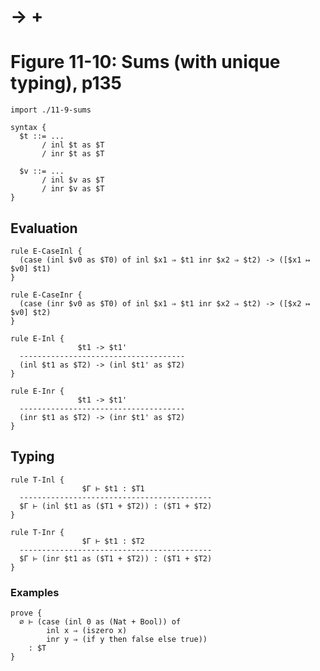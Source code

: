 # → +
# Figure 11-10: Sums (with unique typing), p135

    import ./11-9-sums

    syntax {
      $t ::= ...
           / inl $t as $T
           / inr $t as $T

      $v ::= ...
           / inl $v as $T
           / inr $v as $T
    }


## Evaluation

    rule E-CaseInl {
      (case (inl $v0 as $T0) of inl $x1 ⇒ $t1 inr $x2 ⇒ $t2) -> ([$x1 ↦ $v0] $t1)
    }

    rule E-CaseInr {
      (case (inr $v0 as $T0) of inl $x1 ⇒ $t1 inr $x2 ⇒ $t2) -> ([$x2 ↦ $v0] $t2)
    }

    rule E-Inl {
                   $t1 -> $t1'
      -------------------------------------
      (inl $t1 as $T2) -> (inl $t1' as $T2)
    }

    rule E-Inr {
                   $t1 -> $t1'
      -------------------------------------
      (inr $t1 as $T2) -> (inr $t1' as $T2)
    }


## Typing

    rule T-Inl {
                    $Γ ⊢ $t1 : $T1
      -------------------------------------------
      $Γ ⊢ (inl $t1 as ($T1 + $T2)) : ($T1 + $T2)
    }

    rule T-Inr {
                    $Γ ⊢ $t1 : $T2
      -------------------------------------------
      $Γ ⊢ (inr $t1 as ($T1 + $T2)) : ($T1 + $T2)
    }


### Examples

    prove {
      ∅ ⊢ (case (inl 0 as (Nat + Bool)) of
            inl x ⇒ (iszero x)
            inr y ⇒ (if y then false else true))
        : $T
    }
